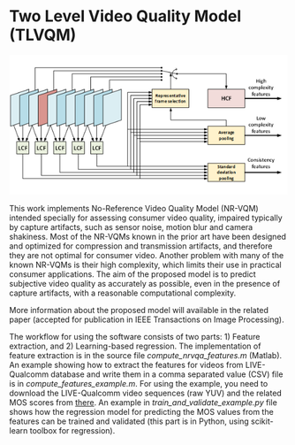# Two Level Video Quality Model (TLVQM)

![HiViQuM diagram](https://github.com/jarikorhonen/nr-vqa-consumervideo/blob/master/hiviqum.png)

This work implements No-Reference Video Quality Model (NR-VQM) intended specially for assessing consumer video quality, 
impaired typically by capture artifacts, such as sensor noise, motion blur and camera shakiness. Most of the NR-VQMs known
in the prior art have been designed and optimized for compression and transmission artifacts, and therefore they are not
optimal for consumer video. Another problem with many of the known NR-VQMs is their high complexity, which limits their use
in practical consumer applications. The aim of the proposed model is to predict subjective video quality as accurately as
possible, even in the presence of capture artifacts, with a reasonable computational complexity.

More information about the proposed model will available in the related paper (accepted for publication in IEEE Transactions on Image Processing).

The workflow for using the software consists of two parts: 1) Feature extraction, and 2) Learning-based regression. The
implementation of feature extraction is in the source file _compute_nrvqa_features.m_ (Matlab). An example showing how to
extract the features for videos from LIVE-Qualcomm database and write them in a comma separated value (CSV) file is in
*compute_features_example.m*. For using the example, you need to download the LIVE-Qualcomm video sequences (raw YUV) 
and the related MOS scores from [there](http://live.ece.utexas.edu/research/incaptureDatabase/index.html). An example in *train_and_validate_example.py* file shows how the regression model for predicting the MOS values from the features can be 
trained and validated (this part is in Python, using scikit-learn toolbox for regression).
